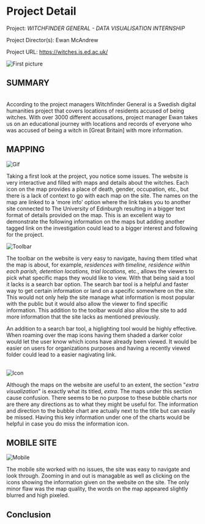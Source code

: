 # **Project Detail** 

Project: _WITCHFINDER GENERAL - DATA VISUALISATION INTERNSHIP_

Project Director(s): Ewan McAndrew

Project URL: https://witches.is.ed.ac.uk/

![First picture](https://AdaChicas3.github.io/Ada-Chicas-CNU/images/first.png)


## **SUMMARY**
<br />
  According to the project managers Witchfinder General is a Swedish digital humanities project that covers locations of residents accused of being witches. With over 3000 different accusations, project manager Ewan takes us on an educational journey with locations and records of everyone who was accused of being a witch in [Great Britain] with more information.


## **MAPPING** 


![Gif](https://media.giphy.com/media/uL8whUDHRHdMcnj23F/giphy.gif)
<br />
  
  Taking a first look at the project, you notice some issues. The website is very interactive and filled with maps and details about the witches. Each icon on the map provides a place of death, gender, occupation, etc., but there is a lack of context to go with each map on the site. The names on the map are linked to a 'more info' option where the link takes you to another site connected to The University of Edinburgh resulting in a bigger text format of details provided on the map. This is an excellent way to demonstrate the following information on the maps but adding another tagged link on the investigation could lead to a bigger interest and following for the project.
<br />

 ![Toolbar](https://AdaChicas3.github.io/Ada-Chicas-CNU/images/toolbar.png)
<br />
 
 The toolbar on the website is very easy to navigate, having them titled what the map is about, for example, _residences with timeline, residence within each parish, detention locations, trial locations,_ etc., allows the viewers to pick what specific maps they would like to view. With that being said a tool it lacks is a search bar option. The search bar tool is a helpful and faster way to get certain information or land on a specific somewhere on the site. This would not only help the site manage what information is most popular with the public but it would also allow the viewer to find specific information. This addition to the toolbar would also allow the site to add more information that the site lacks as mentioned previously.
 
 
 An addition to a search bar tool, a higlighting tool would be highly effective. When roaming over the map icons having them shaded a darker color would let the user know which icons have already been viewed. It would be easier on users for organizations purposes and having a recently viewed folder could lead to a easier nagivating link.  
<br />
  


![Icon](https://AdaChicas3.github.io/Ada-Chicas-CNU/images/icon.png)





Although the maps on the website are useful to an extent, the section "_extra visualization_" is exactly what its titled, _extra_. The maps under this section cause confusion. There seems to be no purpose to these bubble charts nor are there any directions as to what they might be useful for. The information and direction to the bubble chart are actually next to the title but can easily be missed. Having this key information under one of the charts would be helpful in case you do miss the information icon.   
  
  
 ## **MOBILE SITE**
 
 ![Mobile](https://AdaChicas3.github.io/Ada-Chicas-CNU/images/mobile.jpeg)
<br />

The mobile site worked with no issues, the site was easy to navigate and look through. Zooming in and out is managable as well as clicking on the icons showing the information given on the website on the site. The only minor flaw was the map quality, the words on the map appeared slightly blurred and high pixeled. 



## **Conclusion** 


